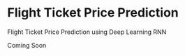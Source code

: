 # Flight Ticket Price Prediction
Flight Ticket Price Prediction using Deep Learning RNN

Coming Soon
